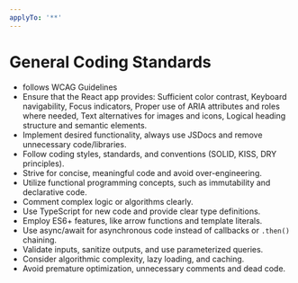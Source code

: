 ```yaml
---
applyTo: '**'
---
```


# General Coding Standards

- follows WCAG Guidelines
- Ensure that the React app provides: Sufficient color contrast, Keyboard navigability, Focus indicators, Proper use of ARIA attributes and roles where needed, Text alternatives for images and icons, Logical heading structure and semantic elements.
- Implement desired functionality, always use JSDocs and remove unnecessary code/libraries.
- Follow coding styles, standards, and conventions (SOLID, KISS, DRY principles).
- Strive for concise, meaningful code and avoid over-engineering.
- Utilize functional programming concepts, such as immutability and declarative code.
- Comment complex logic or algorithms clearly.
- Use TypeScript for new code and provide clear type definitions.
- Employ ES6+ features, like arrow functions and template literals.
- Use async/await for asynchronous code instead of callbacks or `.then()` chaining.
- Validate inputs, sanitize outputs, and use parameterized queries.
- Consider algorithmic complexity, lazy loading, and caching.
- Avoid premature optimization, unnecessary comments and dead code.
